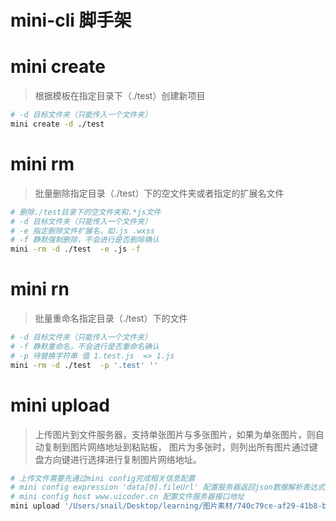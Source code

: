 # mini-cli 脚手架

# mini create
> 根据模板在指定目录下（./test）创建新项目
 ```bash
# -d 目标文件夹（只能传入一个文件夹）
mini create -d ./test
```
# mini rm
> 批量删除指定目录（./test）下的空文件夹或者指定的扩展名文件
```bash
# 删除./test目录下的空文件夹和.*js文件
# -d 目标文件夹（只能传入一个文件夹）
# -e 指定删除文件扩展名，如.js .wxss
# -f 静默强制删除，不会进行是否删除确认
mini -rm -d ./test  -e .js -f
```

# mini rn
> 批量重命名指定目录（./test）下的文件
```bash
# -d 目标文件夹（只能传入一个文件夹）
# -f 静默重命名，不会进行是否重命名确认
# -p 待替换字符串 值 1.test.js  => 1.js
mini -rm -d ./test  -p '.test' ''
```

# mini upload
> 上传图片到文件服务器，支持单张图片与多张图片，如果为单张图片，则自动复制到图片网络地址到粘贴板，
> 图片为多张时，则列出所有图片通过键盘方向键进行选择进行复制图片网络地址。
```bash
# 上传文件需要先通过mini config完成相关信息配置
# mini config expression 'data[0].fileUrl' 配置服务器返回json数据解析表达式
# mini config host www.uicoder.cn 配置文件服务器接口地址
mini upload '/Users/snail/Desktop/learning/图片素材/740c79ce-af29-41b8-b78d-5f49c96e38c4.jpg' '/Users/snail/Desktop/learning/图片素材/00874a5e-0df2-446b-8f69-a30eb7d88ee8.png'
```
